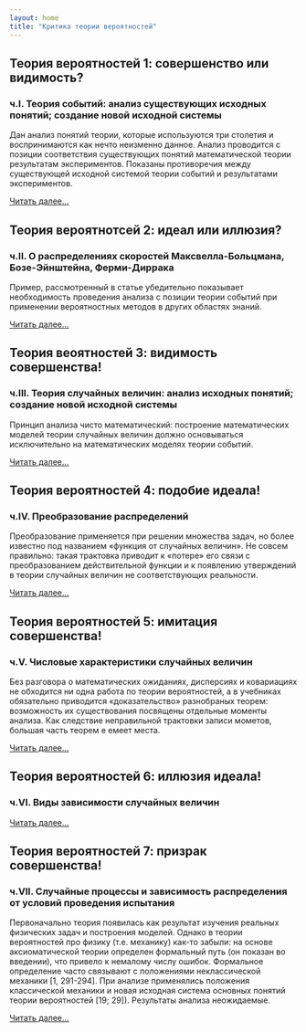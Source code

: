 ```yaml
---
layout: home
title: "Критика теории вероятностей"
---
```


## Теория вероятностей 1: совершенство или видимость?

### ч.I. Теория событий: анализ существующих исходных понятий; создание новой исходной системы

Дан анализ понятий теории, которые используются три столетия и воспринимаются как нечто неизменно данное. Анализ проводится с позиции соответствия существующих понятий  математической теории результатам экспериментов. Показаны противоречия между существующей исходной системой теории событий и результатами экспериментов. 

[Читать далее...](https://bondarchukii.github.io/probabilitytheory1/)

## Теория вероятнотсей 2: идеал или иллюзия?

### ч.II. О распределениях скоростей Максвелла-Больцмана, Бозе-Эйнштейна, Ферми-Диррака

Пример, рассмотренный в статье убедительно показывает необходимость проведения анализа с позиции теории событий при применении вероятностных методов в других областях знаний.

[Читать далее...](https://bondarchukii.github.io/probabilitytheory2/)

## Теория веоятностей 3: видимость  совершенства!

### ч.III. Теория случайных величин: анализ исходных понятий; создание новой исходной системы

Принцип анализа чисто математический: построение математических моделей теории случайных величин должно основываться исключительно на математических моделях теории событий.

[Читать далее...](https://bondarchukii.github.io/probabilitytheory3/)

## Теория вероятностей 4: подобие  идеала!

### ч.IV. Преобразование распределений

Преобразование применяется при решении множества задач, но более известно под названием «функция от случайных величин». Не совсем правильно: такая трактовка  приводит к «потере» его связи с преобразованием действительной функции и к появлению утверждений в теории случайных величин не соответствующих реальности.

[Читать далее...](https://bondarchukii.github.io/probabilitytheory4/)

## Теория вероятностей 5: имитация совершенства!

### ч.V.  Числовые характеристики случайных величин

Без разговора о математических ожиданиях, дисперсиях и ковариациях не обходится ни одна работа по теории вероятностей, а в учебниках обязательно приводится «доказательство» разнобраных теорем: возможность их существования посвящены отдельные моменты анализа. Как следствие неправильной трактовки записи мометов, большая часть теорем е емеет места.

[Читать далее...](https://bondarchukii.github.io/probabilitytheory5/)

## Теория вероятностей 6: иллюзия идеала!

### ч.VI. Виды зависимости случайных величин

[Читать далее...](https://bondarchukii.github.io/probabilitytheory6/)

## Теория вероятностей 7: призрак  совершенства!

### ч.VII. Случайные процессы и зависимость распределения от условий проведения испытания

Первоначально теория появилась как результат изучения реальных физических задач и построения моделей. Однако в теории вероятностей про физику (т.е. механику) как-то забыли: на основе аксиоматической теории определен формальный путь (он показан во введении), что привело к немалому числу ошибок. Формальное определение  часто связывают с положениями неклассической механики [1, 291-294]. При анализе применялись положения классической механики и новая исходная система основных понятий теории вероятностей	 [19; 29]).  Результаты анализа неожидаемые.

[Читать далее...](https://bondarchukii.github.io/probabilitytheory7/)
